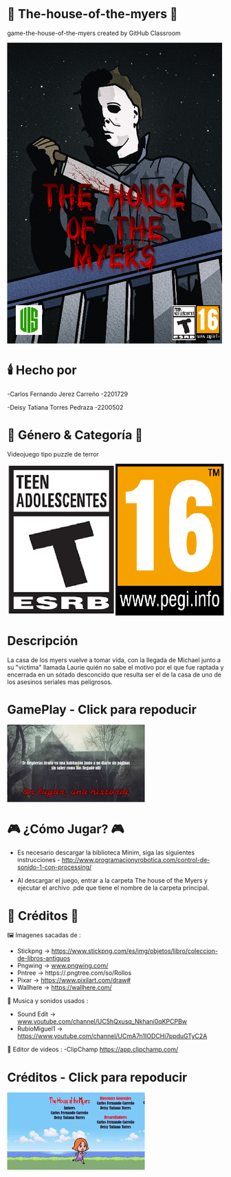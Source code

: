 # 	:hocho: The-house-of-the-myers 	:hocho:
game-the-house-of-the-myers created by GitHub Classroom

![Portada](https://github.com/Computer-Programming-I-UIS/game-the-house-of-the-myers/blob/main/Media/Banner.png)

# 	:candle: Hecho por
-Carlos Fernando Jerez Carreño -2201729

-Deisy Tatiana Torres Pedraza -2200502

# 	:jigsaw: Género & Categoría 	:jigsaw:

Videojuego tipo puzzle de terror

![Categoría](https://github.com/Computer-Programming-I-UIS/game-the-house-of-the-myers/blob/main/Media/Categoria.png)

# Descripción

La casa de los myers vuelve a tomar vida, con la llegada de Michael junto a su "victima" llamada Laurie quién no sabe el motivo por el que fue raptada y encerrada en un sótado desconcido que resulta ser el de la casa de uno de los asesinos seriales mas peligrosos.

# GamePlay - Click para repoducir 

[![Watch the video](https://github.com/Computer-Programming-I-UIS/game-the-house-of-the-myers/blob/main/Media/Video1.jpg)](https://youtu.be/watch?v=bZaKJr5XA2g)

# 	:video_game: ¿Cómo Jugar? 	:video_game:

- Es necesario descargar la biblioteca Minim, siga las siguientes instrucciones - http://www.programacionyrobotica.com/control-de-sonido-1-con-processing/

- Al descargar el juego, entrar a la carpeta The house of the Myers y ejecutar el archivo .pde que tiene el nombre de la carpeta principal.

# 	:page_with_curl: Créditos 	:page_with_curl:
 :framed_picture: Imagenes sacadas de :
- Stickpng -> https://www.stickpng.com/es/img/objetos/libro/coleccion-de-libros-antiguos
- Pngwing ->  www.pngwing.com/ 
- Pntree -> https://.pngtree.com/so/Rollos
- Pixar -> https://www.pixilart.com/draw#
- Wallhere -> https://wallhere.com/

:musical_note: Musica y sonidos usados :

- Sound Edit -> www.youtube.com/channel/UC5hQxusq_Nkhani0qKPCPBw
- RubioMiguel1 -> https://www.youtube.com/channel/UCmA7n1IODCHi7ppduGTyC2A

:musical_note: Editor de videos :
 -ClipChamp https://app.clipchamp.com/

# Créditos - Click para repoducir 

[![Watch the video](https://github.com/Computer-Programming-I-UIS/game-the-house-of-the-myers/blob/main/Media/Video2.jpg)](https://youtu.be/watch?v=lh5FB_23rD4)
